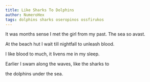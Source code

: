 ```yaml
---
title: Like Sharks To Dolphins
author: NumeroHex
tags: dolphins sharks oseropinos ossfirukos
---
```

It was months sense
I met the girl from my past.
The sea so avast. 

At the beach hut
I wait till nightfall to
unleash blood. 

I like blood
to much, it livens
me in my sleep. 

Earlier I
swam along the waves,
like the sharks to 

the dolphins under
the sea.
